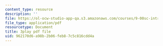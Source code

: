 ```yaml
---
content_type: resource
description: ''
file: https://ol-ocw-studio-app-qa.s3.amazonaws.com/courses/9-00sc-introduction-to-psychology-fall-2011/962170d6a98b2b06feb87c5c816cdd4a_SjjGiqf96rI.pdf
file_type: application/pdf
resourcetype: Document
title: 3play pdf file
uid: 962170d6-a98b-2b06-feb8-7c5c816cdd4a
---
```

